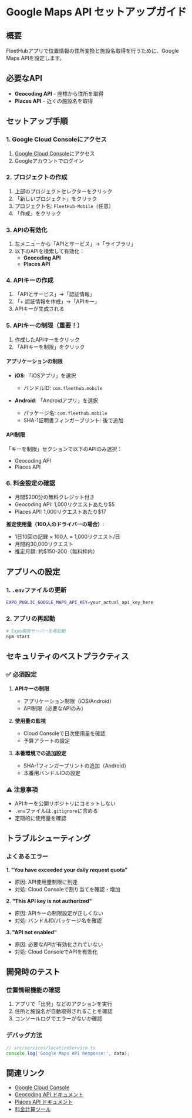 # Google Maps API セットアップガイド

## 概要
FleetHubアプリで位置情報の住所変換と施設名取得を行うために、Google Maps APIを設定します。

## 必要なAPI
- **Geocoding API** - 座標から住所を取得
- **Places API** - 近くの施設名を取得

## セットアップ手順

### 1. Google Cloud Consoleにアクセス
1. [Google Cloud Console](https://console.cloud.google.com/)にアクセス
2. Googleアカウントでログイン

### 2. プロジェクトの作成
1. 上部のプロジェクトセレクターをクリック
2. 「新しいプロジェクト」をクリック
3. プロジェクト名: `FleetHub-Mobile`（任意）
4. 「作成」をクリック

### 3. APIの有効化
1. 左メニューから「APIとサービス」→「ライブラリ」
2. 以下のAPIを検索して有効化：
   - **Geocoding API**
   - **Places API**

### 4. APIキーの作成
1. 「APIとサービス」→「認証情報」
2. 「+ 認証情報を作成」→「APIキー」
3. APIキーが生成される

### 5. APIキーの制限（重要！）
1. 作成したAPIキーをクリック
2. 「APIキーを制限」をクリック

#### アプリケーションの制限
- **iOS**: 「iOSアプリ」を選択
  - バンドルID: `com.fleethub.mobile`
  
- **Android**: 「Androidアプリ」を選択
  - パッケージ名: `com.fleethub.mobile`
  - SHA-1証明書フィンガープリント: 後で追加

#### API制限
「キーを制限」セクションで以下のAPIのみ選択：
- Geocoding API
- Places API

### 6. 料金設定の確認
- 月間$200分の無料クレジット付き
- Geocoding API: 1,000リクエストあたり$5
- Places API: 1,000リクエストあたり$17

**推定使用量（100人のドライバーの場合）**:
- 1日10回の記録 × 100人 = 1,000リクエスト/日
- 月間約30,000リクエスト
- 推定月額: 約$150-200（無料枠内）

## アプリへの設定

### 1. `.env`ファイルの更新
```bash
EXPO_PUBLIC_GOOGLE_MAPS_API_KEY=your_actual_api_key_here
```

### 2. アプリの再起動
```bash
# Expo開発サーバーを再起動
npm start
```

## セキュリティのベストプラクティス

### ✅ 必須設定
1. **APIキーの制限**
   - アプリケーション制限（iOS/Android）
   - API制限（必要なAPIのみ）

2. **使用量の監視**
   - Cloud Consoleで日次使用量を確認
   - 予算アラートの設定

3. **本番環境での追加設定**
   - SHA-1フィンガープリントの追加（Android）
   - 本番用バンドルIDの設定

### ⚠️ 注意事項
- APIキーを公開リポジトリにコミットしない
- `.env`ファイルは`.gitignore`に含める
- 定期的に使用量を確認

## トラブルシューティング

### よくあるエラー

**1. "You have exceeded your daily request quota"**
- 原因: API使用量制限に到達
- 対処: Cloud Consoleで割り当てを確認・増加

**2. "This API key is not authorized"**
- 原因: APIキーの制限設定が正しくない
- 対処: バンドルID/パッケージ名を確認

**3. "API not enabled"**
- 原因: 必要なAPIが有効化されていない
- 対処: Cloud ConsoleでAPIを有効化

## 開発時のテスト

### 位置情報機能の確認
1. アプリで「出発」などのアクションを実行
2. 住所と施設名が自動取得されることを確認
3. コンソールログでエラーがないか確認

### デバッグ方法
```javascript
// src/services/locationService.ts
console.log('Google Maps API Response:', data);
```

## 関連リンク
- [Google Cloud Console](https://console.cloud.google.com/)
- [Geocoding API ドキュメント](https://developers.google.com/maps/documentation/geocoding)
- [Places API ドキュメント](https://developers.google.com/maps/documentation/places/web-service)
- [料金計算ツール](https://cloud.google.com/products/calculator)